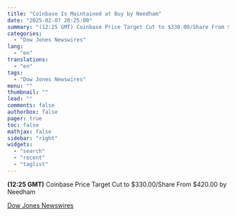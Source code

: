 ```yaml
---
title: "Coinbase Is Maintained at Buy by Needham"
date: "2025-02-07 20:25:00"
summary: "(12:25 GMT) Coinbase Price Target Cut to $330.00/Share From $420.00 by Needham"
categories:
  - "Dow Jones Newswires"
lang:
  - "en"
translations:
  - "en"
tags:
  - "Dow Jones Newswires"
menu: ""
thumbnail: ""
lead: ""
comments: false
authorbox: false
pager: true
toc: false
mathjax: false
sidebar: "right"
widgets:
  - "search"
  - "recent"
  - "taglist"
---
```


**(12:25 GMT)** Coinbase Price Target Cut to $330.00/Share From $420.00 by Needham

[Dow Jones Newswires](https://www.tradingview.com/news/DJN_DN20250207005365:0/)
